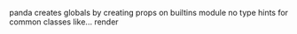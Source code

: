 panda creates globals by creating props on builtins module
no type hints for common classes like...
    render